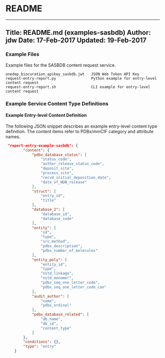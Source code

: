 # README

---
Title: README.md (examples-sasbdb)
Author: jdw
Date:  17-Feb-2017
Updated: 19-Feb-2017
---

### Example Files

Example files for the SASBDB content request service.

```
onedep_biocuration_apikey_sasbdb.jwt   JSON Web Token API Key
request-entry-report.py                Python example for entry-level content request
request-entry-report.sh                CLI example for entry-level content request

```

### Example Service Content Type Definitions

#### Example Entry-level Content Definition

The following JSON snippet describes an example entry-level content type definition.  The content
items refer to PDBx/mmCIF category and attribute names.

```json
 "report-entry-example-sasbdb": {
        "content": {
            "pdbx_database_status": [
                "status_code",
                "author_release_status_code",
                "deposit_site",
                "process_site",
                "recvd_initial_deposition_date",
                "date_of_NDB_release"
            ],
            "struct": [
                "entry_id",
                "title"
            ],
            "database_2": [
                "database_id",
                "database_code"
            ],
            "entity": [
                "id",
                "type",
                "src_method",
                "pdbx_description",
                "pdbx_number_of_molecules"
            ],
            "entity_poly": [
                "entity_id",
                "type",
                "nstd_linkage",
                "nstd_monomer",
                "pdbx_seq_one_letter_code",
                "pdbx_seq_one_letter_code_can"
            ],
            "audit_author": [
                "name",
                "pdbx_ordinal"
            ],
            "pdbx_database_related": [
                "db_name",
                "db_id",
                "content_type"
            ]
        },
        "conditions": {},
        "type": "entry"
    }
```
